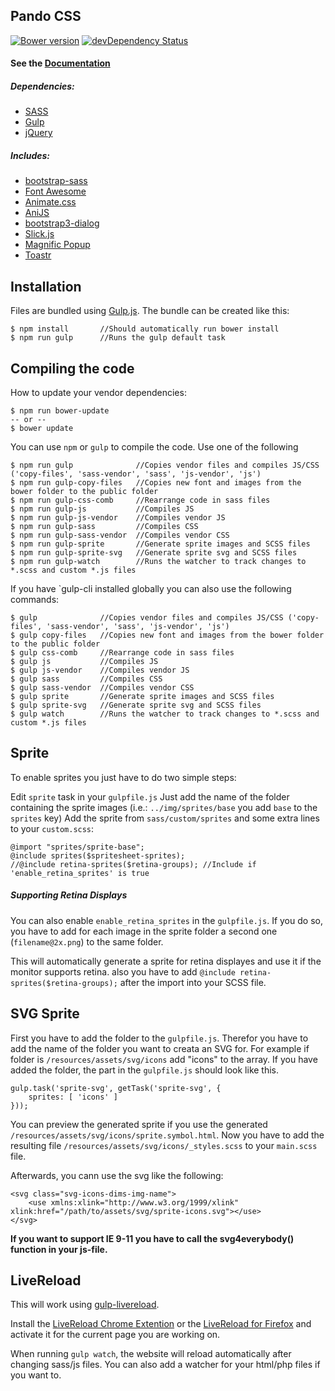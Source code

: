 Pando CSS
---------

[![Bower version](https://badge.fury.io/bo/pando.svg)](http://badge.fury.io/bo/pando)
[![devDependency Status](https://david-dm.org/wuifdesign/pando/dev-status.svg)](https://david-dm.org/wuifdesign/pando#info=devDependencies)

#### See the [Documentation](http://wuifdesign.github.io/pando/)

##### Dependencies:
- [SASS](https://github.com/sass/sass)
- [Gulp](https://gulpjs.com/)
- [jQuery](https://jquery.com/)

##### Includes:
- [bootstrap-sass](https://github.com/twbs/bootstrap-sass)
- [Font Awesome](https://github.com/FortAwesome/Font-Awesome)
- [Animate.css](https://github.com/daneden/animate.css)
- [AniJS](https://github.com/anijs/anijs)
- [bootstrap3-dialog](https://github.com/nakupanda/bootstrap3-dialog)
- [Slick.js](https://github.com/kenwheeler/slick)
- [Magnific Popup](https://github.com/dimsemenov/Magnific-Popup)
- [Toastr](https://github.com/CodeSeven/toastr)

## Installation

Files are bundled using [Gulp.js](http://gulpjs.com/). The bundle can be created like this:

    $ npm install       //Should automatically run bower install
    $ npm run gulp      //Runs the gulp default task

## Compiling the code

How to update your vendor dependencies:

    $ npm run bower-update
    -- or --
    $ bower update

You can use `npm` or `gulp` to compile the code. Use one of the following

    $ npm run gulp              //Copies vendor files and compiles JS/CSS ('copy-files', 'sass-vendor', 'sass', 'js-vendor', 'js')
    $ npm run gulp-copy-files   //Copies new font and images from the bower folder to the public folder
    $ npm run gulp-css-comb     //Rearrange code in sass files
    $ npm run gulp-js           //Compiles JS
    $ npm run gulp-js-vendor    //Compiles vendor JS
    $ npm run gulp-sass         //Compiles CSS
    $ npm run gulp-sass-vendor  //Compiles vendor CSS
    $ npm run gulp-sprite       //Generate sprite images and SCSS files
    $ npm run gulp-sprite-svg   //Generate sprite svg and SCSS files
    $ npm run gulp-watch        //Runs the watcher to track changes to *.scss and custom *.js files

If you have `gulp-cli installed globally you can also use the following commands:

    $ gulp              //Copies vendor files and compiles JS/CSS ('copy-files', 'sass-vendor', 'sass', 'js-vendor', 'js')
    $ gulp copy-files   //Copies new font and images from the bower folder to the public folder
    $ gulp css-comb     //Rearrange code in sass files
    $ gulp js           //Compiles JS
    $ gulp js-vendor    //Compiles vendor JS
    $ gulp sass         //Compiles CSS
    $ gulp sass-vendor  //Compiles vendor CSS
    $ gulp sprite       //Generate sprite images and SCSS files
    $ gulp sprite-svg   //Generate sprite svg and SCSS files
    $ gulp watch        //Runs the watcher to track changes to *.scss and custom *.js files

## Sprite

To enable sprites you just have to do two simple steps:

Edit `sprite` task in your `gulpfile.js`
Just add the name of the folder containing the sprite images (i.e.: `../img/sprites/base` you add `base` to the `sprites` key)
Add the sprite from `sass/custom/sprites` and some extra lines to your `custom.scss`:

    @import "sprites/sprite-base";
    @include sprites($spritesheet-sprites);
    //@include retina-sprites($retina-groups); //Include if 'enable_retina_sprites' is true

##### Supporting Retina Displays

You can also enable `enable_retina_sprites` in the `gulpfile.js`.
If you do so, you have to add for each image in the sprite folder a second one (`filename@2x.png`) to the same folder.

This will automatically generate a sprite for retina displayes and use it if the monitor supports retina. also you have to add `@include retina-sprites($retina-groups);` after the import into your SCSS file.

## SVG Sprite

First you have to add the folder to the `gulpfile.js`. Therefor you have to add the name of the folder you want to creata an SVG for.
For example if folder is `/resources/assets/svg/icons` add "icons" to the array. If you have added the folder, the part in the `gulpfile.js` should look like this.

    gulp.task('sprite-svg', getTask('sprite-svg', {
        sprites: [ 'icons' ]
    }));
    
You can preview the generated sprite if you use the generated `/resources/assets/svg/icons/sprite.symbol.html`.
Now you have to add the resulting file `/resources/assets/svg/icons/_styles.scss` to your `main.scss` file.

Afterwards, you cann use the svg like the following:

    <svg class="svg-icons-dims-img-name">
        <use xmlns:xlink="http://www.w3.org/1999/xlink" xlink:href="/path/to/assets/svg/sprite-icons.svg"></use>
    </svg>
    
**If you want to support IE 9-11 you have to call the svg4everybody() function in your js-file.**

## LiveReload

This will work using [gulp-livereload](https://github.com/vohof/gulp-livereload).

Install the [LiveReload Chrome Extention](https://chrome.google.com/webstore/detail/livereload/jnihajbhpnppcggbcgedagnkighmdlei) 
or the [LiveReload for Firefox](https://addons.mozilla.org/de/firefox/addon/livereload/)
and activate it for the current page you are working on.

When running `gulp watch`, the website will reload automatically after changing sass/js files. You can also add a watcher
for your html/php files if you want to.